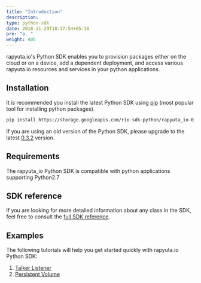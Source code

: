 ```yaml
---
title: "Introduction"
description:
type: python-sdk
date: 2018-11-29T18:37:54+05:30
pre: "a. "
weight: 405
---
```

rapyuta.io's Python SDK enables you to provision packages either on the cloud or
on a device, add a dependent deployment, and access various rapyuta.io resources
and services in your python applications.

## Installation
It is recommended you install the latest Python SDK using [pip](https://pip.pypa.io/en/stable/)
(most popular tool for installing python packages).
```bash
pip install https://storage.googleapis.com/rio-sdk-python/rapyuta_io-0.3.2-py2-none-any.whl
```
If you are using an old version of the Python SDK, please upgrade to the latest
[0.3.2](https://storage.googleapis.com/rio-sdk-python/rapyuta_io-0.3.2-py2-none-any.whl)
version.

## Requirements
The rapyuta_io Python SDK is compatible with python applications supporting Python2.7

## SDK reference
If you are looking for more detailed information about any class in the SDK, feel
free to consult the [full SDK reference](https://closed-betadocs.ep.rapyuta.io/).

## Examples
The following tutorials will help you get started quickly with rapyuta.io
Python SDK:

1. [Talker Listener](/python-sdk/talker-listener)
2. [Persistent Volume](/python-sdk/persistent-volume)
